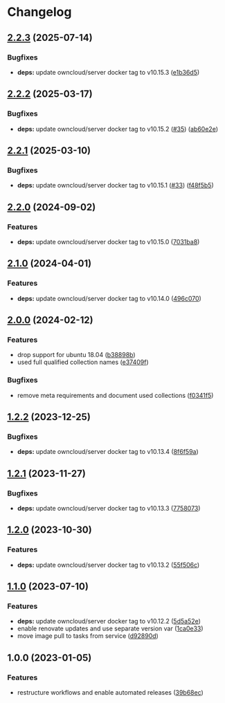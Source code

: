 # Changelog

## [2.2.3](https://github.com/rolehippie/owncloud/compare/v2.2.2...v2.2.3) (2025-07-14)


### Bugfixes

* **deps:** update owncloud/server docker tag to v10.15.3 ([e1b36d5](https://github.com/rolehippie/owncloud/commit/e1b36d51278b26fcbedc20feb05d9ba0d32ba26b))

## [2.2.2](https://github.com/rolehippie/owncloud/compare/v2.2.1...v2.2.2) (2025-03-17)


### Bugfixes

* **deps:** update owncloud/server docker tag to v10.15.2 ([#35](https://github.com/rolehippie/owncloud/issues/35)) ([ab60e2e](https://github.com/rolehippie/owncloud/commit/ab60e2e3e774ff93e34378d5a46d04a28e671c3e))

## [2.2.1](https://github.com/rolehippie/owncloud/compare/v2.2.0...v2.2.1) (2025-03-10)


### Bugfixes

* **deps:** update owncloud/server docker tag to v10.15.1 ([#33](https://github.com/rolehippie/owncloud/issues/33)) ([f48f5b5](https://github.com/rolehippie/owncloud/commit/f48f5b56180849adffa566551155750a02c8a2dd))

## [2.2.0](https://github.com/rolehippie/owncloud/compare/v2.1.0...v2.2.0) (2024-09-02)


### Features

* **deps:** update owncloud/server docker tag to v10.15.0 ([7031ba8](https://github.com/rolehippie/owncloud/commit/7031ba84d07b5f8240c650cc1ee8ada52a5538ce))

## [2.1.0](https://github.com/rolehippie/owncloud/compare/v2.0.0...v2.1.0) (2024-04-01)


### Features

* **deps:** update owncloud/server docker tag to v10.14.0 ([496c070](https://github.com/rolehippie/owncloud/commit/496c0709245144ad08cf561cb03167a8553d54f1))

## [2.0.0](https://github.com/rolehippie/owncloud/compare/v1.2.2...v2.0.0) (2024-02-12)


### Features

* drop support for ubuntu 18.04 ([b38898b](https://github.com/rolehippie/owncloud/commit/b38898baa763936fcbee9eb04f603fb4ec498f65))
* used full qualified collection names ([e37409f](https://github.com/rolehippie/owncloud/commit/e37409f975b493893e9533839fe7f07d74ec3f55))


### Bugfixes

* remove meta requirements and document used collections ([f0341f5](https://github.com/rolehippie/owncloud/commit/f0341f58f59b57be50df93af6522a0d263dd04d2))

## [1.2.2](https://github.com/rolehippie/owncloud/compare/v1.2.1...v1.2.2) (2023-12-25)


### Bugfixes

* **deps:** update owncloud/server docker tag to v10.13.4 ([8f6f59a](https://github.com/rolehippie/owncloud/commit/8f6f59ac1360c6f5becd83c210bf7b0090c73367))

## [1.2.1](https://github.com/rolehippie/owncloud/compare/v1.2.0...v1.2.1) (2023-11-27)


### Bugfixes

* **deps:** update owncloud/server docker tag to v10.13.3 ([7758073](https://github.com/rolehippie/owncloud/commit/7758073ccb66a9606505a5bc5d36e90efe6d5752))

## [1.2.0](https://github.com/rolehippie/owncloud/compare/v1.1.0...v1.2.0) (2023-10-30)


### Features

* **deps:** update owncloud/server docker tag to v10.13.2 ([55f506c](https://github.com/rolehippie/owncloud/commit/55f506cc3d06034898e2b5c82f3dc3a136318675))

## [1.1.0](https://github.com/rolehippie/owncloud/compare/v1.0.0...v1.1.0) (2023-07-10)


### Features

* **deps:** update owncloud/server docker tag to v10.12.2 ([5d5a52e](https://github.com/rolehippie/owncloud/commit/5d5a52edeb96afd9c75ec6ba28495462fe4787c4))
* enable renovate updates and use separate version var ([1ca0e33](https://github.com/rolehippie/owncloud/commit/1ca0e332272af868ddc960f8038f84a8eb72f0ea))
* move image pull to tasks from service ([d92890d](https://github.com/rolehippie/owncloud/commit/d92890d473b13baa9726615d00ab75de7f7b64f6))

## 1.0.0 (2023-01-05)


### Features

* restructure workflows and enable automated releases ([39b68ec](https://github.com/rolehippie/owncloud/commit/39b68ec12d36f7761257e9da95c47a0043ec4e81))
